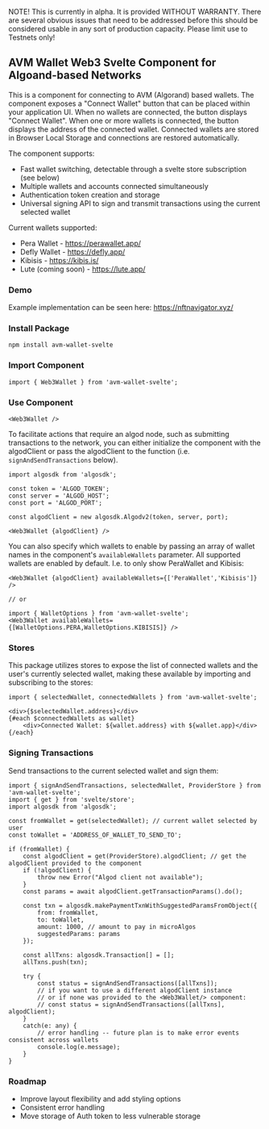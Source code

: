 NOTE! This is currently in alpha. It is provided WITHOUT WARRANTY. There are several
obvious issues that need to be addressed before this should be considered usable
in any sort of production capacity. Please limit use to Testnets only!

## AVM Wallet Web3 Svelte Component for Algoand-based Networks
This is a component for connecting to AVM (Algorand) based wallets. The component exposes a
"Connect Wallet" button that can be placed within your application UI. When no wallets are connected,
the button displays "Connect Wallet". When one or more wallets is connected, the button displays
the address of the connected wallet. Connected wallets are stored in Browser Local Storage and
connections are restored automatically.

The component supports:
* Fast wallet switching, detectable through a svelte store subscription (see below)
* Multiple wallets and accounts connected simultaneously
* Authentication token creation and storage
* Universal signing API to sign and transmit transactions using the current selected wallet

Current wallets supported:
* Pera Wallet - https://perawallet.app/
* Defly Wallet - https://defly.app/
* Kibisis - https://kibis.is/
* Lute (coming soon) - https://lute.app/

### Demo
Example implementation can be seen here: https://nftnavigator.xyz/

### Install Package
```
npm install avm-wallet-svelte
```

### Import Component
```
import { Web3Wallet } from 'avm-wallet-svelte';
```

### Use Component
```
<Web3Wallet />
```

To facilitate actions that require an algod node, such as submitting transactions to the network,
you can either initialize the component with the algodClient or pass the algodClient to
the function (i.e. `signAndSendTransactions` below).

```
import algosdk from 'algosdk';

const token = 'ALGOD_TOKEN';
const server = 'ALGOD_HOST';
const port = 'ALGOD_PORT';

const algodClient = new algosdk.Algodv2(token, server, port);

<Web3Wallet {algodClient} />
```

You can also specify which wallets to enable by passing an array of wallet names in the component's
`availableWallets` parameter. All supported wallets are enabled by default.
I.e. to only show PeraWallet and Kibisis:

```
<Web3Wallet {algodClient} availableWallets={['PeraWallet','Kibisis']} />

// or

import { WalletOptions } from 'avm-wallet-svelte';
<Web3Wallet availableWallets={[WalletOptions.PERA,WalletOptions.KIBISIS]} />
```

### Stores
This package utilizes stores to expose the list of connected wallets and the user's currently selected wallet,
making these available by importing and subscribing to the stores:
```
import { selectedWallet, connectedWallets } from 'avm-wallet-svelte';

<div>{$selectedWallet.address}</div>
{#each $connectedWallets as wallet}
    <div>Connected Wallet: ${wallet.address} with ${wallet.app}</div>
{/each}
```

### Signing Transactions
Send transactions to the current selected wallet and sign them:
```
import { signAndSendTransactions, selectedWallet, ProviderStore } from 'avm-wallet-svelte';
import { get } from 'svelte/store';
import algosdk from 'algosdk';

const fromWallet = get(selectedWallet); // current wallet selected by user
const toWallet = 'ADDRESS_OF_WALLET_TO_SEND_TO';

if (fromWallet) {
    const algodClient = get(ProviderStore).algodClient; // get the algodClient provided to the component
    if (!algodClient) {
        throw new Error("Algod client not available");
    }
    const params = await algodClient.getTransactionParams().do();

    const txn = algosdk.makePaymentTxnWithSuggestedParamsFromObject({
        from: fromWallet,
        to: toWallet,
        amount: 1000, // amount to pay in microAlgos
        suggestedParams: params
    });

    const allTxns: algosdk.Transaction[] = [];
    allTxns.push(txn);

    try {
        const status = signAndSendTransactions([allTxns]);
        // if you want to use a different algodClient instance
        // or if none was provided to the <Web3Wallet/> component:
        // const status = signAndSendTransactions([allTxns], algodClient);
    }
    catch(e: any) {
        // error handling -- future plan is to make error events consistent across wallets
        console.log(e.message);
    }
}
```

### Roadmap
* Improve layout flexibility and add styling options
* Consistent error handling
* Move storage of Auth token to less vulnerable storage